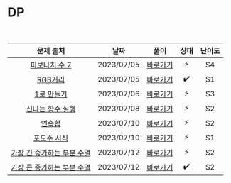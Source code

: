 # DP

<br>

|                              문제 출처                              |    날짜    |          풀이          | 상태 | 난이도 |
| :-----------------------------------------------------------------: | :--------: | :--------------------: | :--: | :----: |
|       [피보나치 수 7](https://www.acmicpc.net/problem/15624)        | 2023/07/05 | [바로가기](./15624.js) |  ⚡  |   S4   |
|           [RGB거리](https://www.acmicpc.net/problem/1149)           | 2023/07/05 | [바로가기](./1149.js)  |  ✔️  |   S1   |
|         [1로 만들기](https://www.acmicpc.net/problem/1463)          | 2023/07/06 | [바로가기](./1463.js)  |  ⚡  |   S3   |
|      [신나는 함수 실행](https://www.acmicpc.net/problem/9184)       | 2023/07/08 | [바로가기](./9184.js)  |  ⚡  |   S2   |
|           [연속합](https://www.acmicpc.net/problem/1912)            | 2023/07/10 | [바로가기](./1912.js)  |  ⚡  |   S2   |
|         [포도주 시식](https://www.acmicpc.net/problem/2156)         | 2023/07/10 | [바로가기](./2156.js)  |  ⚡  |   S1   |
| [가장 긴 증가하는 부분 수열](https://www.acmicpc.net/problem/11053) | 2023/07/12 | [바로가기](./11053.js) |  ⚡  |   S2   |
| [가장 큰 증가하는 부분 수열](https://www.acmicpc.net/problem/11055) | 2023/07/12 | [바로가기](./11055.js) |  ✔️  |   S2   |
